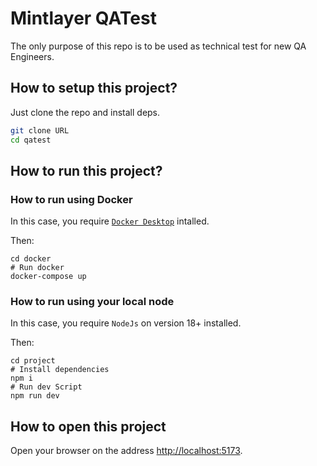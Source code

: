 # Mintlayer QATest
The only purpose of this repo is to be used as technical test for new QA Engineers.


## How to setup this project?
Just clone the repo and install deps.

```bash
git clone URL
cd qatest
```

## How to run this project?

### How to run using Docker

In this case, you require [`Docker Desktop`](https://www.docker.com/products/docker-desktop/) intalled.

Then:

```
cd docker
# Run docker
docker-compose up
```

### How to run using your local node

In this case, you require `NodeJs` on version 18+ installed.

Then:

```
cd project
# Install dependencies
npm i
# Run dev Script
npm run dev
```

## How to open this project

Open your browser on the address [http://localhost:5173](http://localhost:5173).
